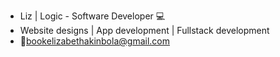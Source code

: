 - Liz | Logic - Software Developer 💻
- Website designs | App development | Fullstack development
- 📧bookelizabethakinbola@gmail.com

<!---
LizeeRaphael/LizeeRaphael is a ✨ special ✨ repository because its `README.md` (this file) appears on your GitHub profile.
You can click the Preview link to take a look at your changes.
--->
